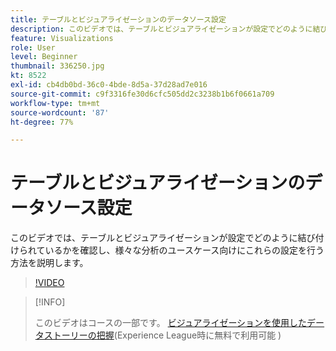 ```yaml
---
title: テーブルとビジュアライゼーションのデータソース設定
description: このビデオでは、テーブルとビジュアライゼーションが設定でどのように結び付けられているかを確認し、様々な分析のユースケース向けにこれらの設定を行う方法を説明します。
feature: Visualizations
role: User
level: Beginner
thumbnail: 336250.jpg
kt: 8522
exl-id: cb4db0bd-36c0-4bde-8d5a-37d28ad7e016
source-git-commit: c9f3316fe30d6cfc505dd2c3238b1b6f0661a709
workflow-type: tm+mt
source-wordcount: '87'
ht-degree: 77%

---
```


# テーブルとビジュアライゼーションのデータソース設定

このビデオでは、テーブルとビジュアライゼーションが設定でどのように結び付けられているかを確認し、様々な分析のユースケース向けにこれらの設定を行う方法を説明します。

>[!VIDEO](https://video.tv.adobe.com/v/336250/?quality=12&learn=on)

>[!INFO]
>
> このビデオはコースの一部です。 [ビジュアライゼーションを使用したデータストーリーの把握](https://experienceleague.adobe.com/?recommended=Analytics-U-1-2021.1.visualizations&amp;lang=ja)(Experience League時に無料で利用可能 )
